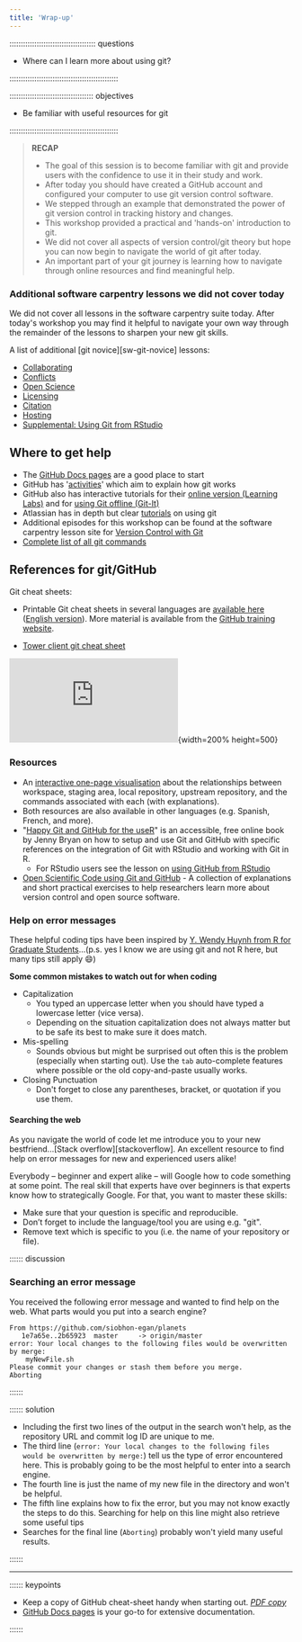 ```yaml
---
title: 'Wrap-up'
---
```


:::::::::::::::::::::::::::::::::::::: questions 

- Where can I learn more about using git?

::::::::::::::::::::::::::::::::::::::::::::::::

::::::::::::::::::::::::::::::::::::: objectives

- Be familiar with useful resources for git

::::::::::::::::::::::::::::::::::::::::::::::::

> **RECAP**
>
>- The goal of this session is to become familiar with git and provide users with the confidence to use it in their study and work.
>- After today you should have created a GitHub account and configured your computer to use git version control software.
>- We stepped through an example that demonstrated the power of git version control in tracking history and changes.
>- This workshop provided a practical and 'hands-on' introduction to git. 
>- We did not cover all aspects of version control/git theory but hope you can now begin to navigate the world of git after today.
>- An important part of your git journey is learning how to navigate through online resources and find meaningful help. 


### Additional software carpentry lessons we did not cover today

We did not cover all lessons in the software carpentry suite today. After today's workshop you may find it helpful to navigate your own way through the remainder of the lessons to sharpen your new git skills.

A list of additional [git novice][sw-git-novice] lessons:

* [Collaborating](https://swcarpentry.github.io/git-novice/08-collab/index.html)
* [Conflicts](https://swcarpentry.github.io/git-novice/09-conflict/index.html)
* [Open Science](https://swcarpentry.github.io/git-novice/10-open/index.html)
* [Licensing](https://swcarpentry.github.io/git-novice/11-licensing/index.html)
* [Citation](https://swcarpentry.github.io/git-novice/12-citation/index.html)
* [Hosting](https://swcarpentry.github.io/git-novice/13-hosting/index.html)
* [Supplemental: Using Git from RStudio](https://swcarpentry.github.io/git-novice/14-supplemental-rstudio/index.html)

## Where to get help

* The [GitHub Docs pages](https://docs.github.com/en) are a good place to start
* GitHub has '[activities](https://guides.github.com/activities/hello-world/)' which aim to explain how git works
* GitHub also has interactive tutorials for their [online version (Learning Labs)](https://lab.github.com/) and for [using Git offline (Git-It)](https://github.com/jlord/git-it-electron#git-it-desktop-app)
* Atlassian has in depth but clear [tutorials](https://www.atlassian.com/git/tutorials) on using git
* Additional episodes for this workshop can be found at the software carpentry lesson site for [Version Control with Git](https://swcarpentry.github.io/git-novice/)
* [Complete list of all git commands](https://git-scm.com/docs/git#_git_commands)

## References for git/GitHub

Git cheat sheets:

- Printable Git cheat sheets in several languages are [available here](https://github.github.com/training-kit/) ([English version](https://github.github.com/training-kit/downloads/github-git-cheat-sheet.pdf)). More material is available from the [GitHub training website](http://try.github.io/).
* [Tower client git cheat sheet](https://www.git-tower.com/blog/git-cheat-sheet/)

![](https://github.github.com/training-kit/downloads/github-git-cheat-sheet.pdf){width=200% height=500}


### Resources

- An [interactive one-page visualisation](http://ndpsoftware.com/git-cheatsheet.html) about the relationships between workspace, staging area, local repository, upstream repository, and the commands associated with each (with explanations).
- Both resources are also available in other languages (e.g. Spanish, French, and more).
- "[Happy Git and GitHub for the useR](http://happygitwithr.com)" is an accessible, free online book by Jenny Bryan on how to setup and use Git and GitHub with specific references on the integration of Git with RStudio and working with Git in R.
    - For RStudio users see the lesson on [using GitHub from RStudio](https://swcarpentry.github.io/git-novice/14-supplemental-rstudio/index.html)
- [Open Scientific Code using Git and GitHub](https://open-source-for-researchers.github.io/open-source-workshop/) - A collection of explanations and short practical exercises to help researchers learn more about version control and open source software.


### Help on error messages

These helpful coding tips have been inspired by [Y. Wendy Huynh from R for Graduate Students](https://bookdown.org/yih_huynh/Guide-to-R-Book/trouble.html)...(p.s. yes I know we are using git and not R here, but many tips still apply :smile:)

**Some common mistakes to watch out for when coding**

- Capitalization 
    - You typed an uppercase letter when you should have typed a lowercase letter (vice versa). 
    - Depending on the situation capitalization does not always matter but to be safe its best to make sure it does match.
- Mis-spelling
    - Sounds obvious but might be surprised out often this is the problem (especially when starting out). Use the `tab` auto-complete features where possible or the old copy-and-paste usually works.
- Closing Punctuation
    - Don't forget to close any parentheses, bracket, or quotation if you use them. 

#### Searching the web

As you navigate the world of code let me introduce you to your new bestfriend...[Stack overflow][stackoverflow]. An excellent resource to find help on error messages for new and experienced users alike!

Everybody – beginner and expert alike – will Google how to code something at some point. The real skill that experts have over beginners is that experts know how to strategically Google. For that, you want to master these skills:

- Make sure that your question is specific and reproducible.
- Don’t forget to include the language/tool you are using e.g. "git".
- Remove text which is specific to you (i.e. the name of your repository or file). 


:::::: discussion

### Searching an error message

You received the following error message and wanted to find help on the web. 
What parts would you put into a search engine?

```error
From https://github.com/siobhon-egan/planets
   1e7a65e..2b65923  master     -> origin/master
error: Your local changes to the following files would be overwritten by merge:
	myNewFile.sh
Please commit your changes or stash them before you merge.
Aborting
```
:::::: 

:::::: solution

- Including the first two lines of the output in the search won't help, as the repository URL and commit log ID are unique to me. 
- The third line (`error: Your local changes to the following files would be overwritten by merge:`) tell us the type of error encountered here. This is probably going to be the most helpful to enter into a search engine.
- The fourth line is just the name of my new file in the directory and won't be helpful.
- The fifth line explains how to fix the error, but you may not know exactly the steps to do this. Searching for help on this line might also retrieve some useful tips
- Searches for the final line (`Aborting`) probably won't yield many useful results.

:::::: 


---


:::::: keypoints

 - Keep a copy of GitHub cheat-sheet handy when starting out. [*PDF copy*](https://github.github.com/training-kit/downloads/github-git-cheat-sheet.pdf)
 - [GitHub Docs pages](https://docs.github.com/en) is your go-to for extensive documentation.
 
::::::
